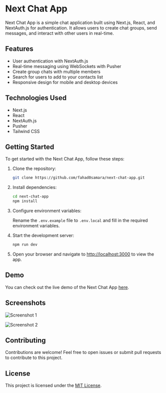 # Next Chat App

Next Chat App is a simple chat application built using Next.js, React, and NextAuth.js for authentication. It allows users to create chat groups, send messages, and interact with other users in real-time.

## Features

- User authentication with NextAuth.js
- Real-time messaging using WebSockets with Pusher
- Create group chats with multiple members
- Search for users to add to your contacts list
- Responsive design for mobile and desktop devices

## Technologies Used

- Next.js
- React
- NextAuth.js
- Pusher
- Tailwind CSS

## Getting Started

To get started with the Next Chat App, follow these steps:

1. Clone the repository:

   ```bash
   git clone https://github.com/fahad0samara/next-chat-app.git
   ```

2. Install dependencies:

   ```bash
   cd next-chat-app
   npm install
   ```

3. Configure environment variables:

   Rename the `.env.example` file to `.env.local` and fill in the required environment variables.

4. Start the development server:

   ```bash
   npm run dev
   ```

5. Open your browser and navigate to [http://localhost:3000](http://localhost:3000) to view the app.

## Demo

You can check out the live demo of the Next Chat App [here](#).

## Screenshots

![Screenshot 1](/screenshots/screenshot1.png)

![Screenshot 2](/screenshots/screenshot2.png)

## Contributing

Contributions are welcome! Feel free to open issues or submit pull requests to contribute to this project.

## License

This project is licensed under the [MIT License](LICENSE).


